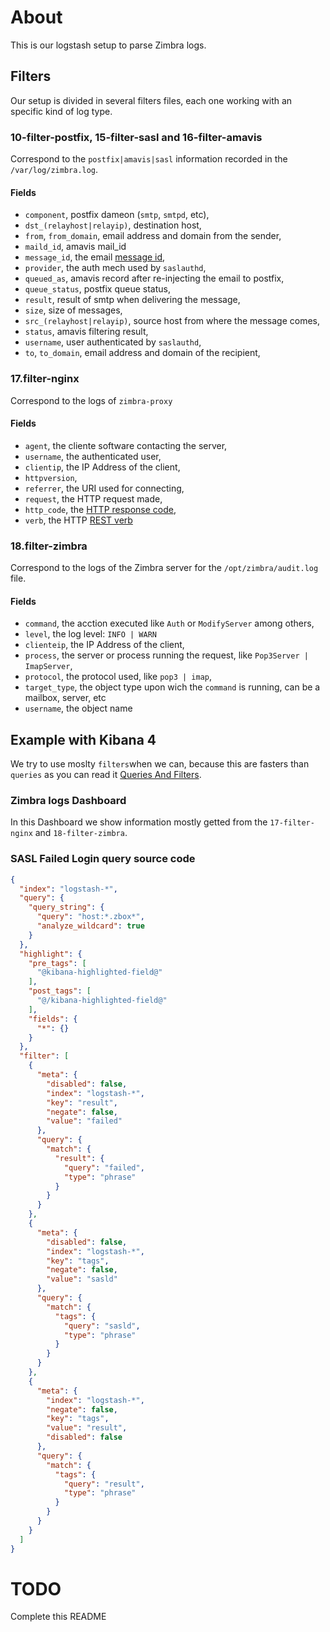# About

This is our logstash setup to parse Zimbra logs.

## Filters
Our setup is divided in several filters files, each one working with an specific kind of log type.

### 10-filter-postfix, 15-filter-sasl and 16-filter-amavis
Correspond to the `postfix|amavis|sasl` information recorded in the `/var/log/zimbra.log`.

#### Fields

* `component`, postfix dameon (`smtp`, `smtpd`, etc),
* `dst_(relayhost|relayip)`, destination host,
* `from`, `from_domain`, email address and domain from the sender,
* `maild_id`, amavis mail_id
* `message_id`, the email [message id](http://en.wikipedia.org/wiki/Message-ID),
* `provider`, the auth mech used by `saslauthd`,
* `queued_as`, amavis record after re-injecting the email to postfix,
* `queue_status`, postfix queue status,
* `result`, result of smtp when delivering the message,
* `size`, size of messages,
* `src_(relayhost|relayip)`, source host from where the message comes,
* `status`, amavis filtering result,
* `username`, user authenticated by `saslauthd`,
* `to`, `to_domain`, email address and domain of the recipient,


### 17.filter-nginx
Correspond to the logs of `zimbra-proxy`

#### Fields

* `agent`, the cliente software contacting the server,
* `username`, the authenticated user,
* `clientip`, the IP Address of the client,
* `httpversion`,
* `referrer`, the URI used for connecting,
* `request`, the HTTP request made,
* `http_code`, the [HTTP response code](http://en.wikipedia.org/wiki/List_of_HTTP_status_codes),
* `verb`, the HTTP [REST verb](http://en.wikipedia.org/wiki/Representational_state_transfer)


### 18.filter-zimbra
Correspond to the logs of the Zimbra server for the `/opt/zimbra/audit.log` file.

#### Fields

* `command`, the acction executed like `Auth` or `ModifyServer` among others,
* `level`, the log level: `INFO | WARN`
* `clienteip`, the IP Address of the client,
* `process`, the server or process running the request, like `Pop3Server | ImapServer`,
* `protocol`, the protocol used, like `pop3 | imap`,
* `target_type`, the object type upon wich the `command` is running, can be a mailbox, server, etc
* `username`, the object name


## Example with Kibana 4
We try to use moslty `filters`when we can, because this are fasters than `queries` as you can read it [Queries And Filters](http://www.elastic.co/guide/en/elasticsearch/guide/current/_queries_and_filters.html).


### Zimbra logs Dashboard
In this Dashboard we show information mostly getted from the `17-filter-nginx` and `18-filter-zimbra`.



### SASL Failed Login query source code

```json
{
  "index": "logstash-*",
  "query": {
    "query_string": {
      "query": "host:*.zbox*",
      "analyze_wildcard": true
    }
  },
  "highlight": {
    "pre_tags": [
      "@kibana-highlighted-field@"
    ],
    "post_tags": [
      "@/kibana-highlighted-field@"
    ],
    "fields": {
      "*": {}
    }
  },
  "filter": [
    {
      "meta": {
        "disabled": false,
        "index": "logstash-*",
        "key": "result",
        "negate": false,
        "value": "failed"
      },
      "query": {
        "match": {
          "result": {
            "query": "failed",
            "type": "phrase"
          }
        }
      }
    },
    {
      "meta": {
        "disabled": false,
        "index": "logstash-*",
        "key": "tags",
        "negate": false,
        "value": "sasld"
      },
      "query": {
        "match": {
          "tags": {
            "query": "sasld",
            "type": "phrase"
          }
        }
      }
    },
    {
      "meta": {
        "index": "logstash-*",
        "negate": false,
        "key": "tags",
        "value": "result",
        "disabled": false
      },
      "query": {
        "match": {
          "tags": {
            "query": "result",
            "type": "phrase"
          }
        }
      }
    }
  ]
}
```


# TODO

Complete this README
